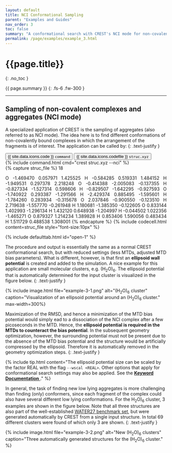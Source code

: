 ```yaml
---
layout: default
title: NCI Conformational Sampling
parent: "Examples and Guides"
nav_order: 3
toc: false
summary: "A conformational search with CREST's NCI mode for non-covalent systems."
permalink: /page/examples/example_3.html
---
```


# {{page.title}}
{: .no_toc }

{{ page.summary }}
{: .fs-6 .fw-300 }

---

## Sampling of non-covalent complexes and aggregates (NCI mode)

A specialized application of CREST is the sampling of aggregates (also referred to as NCI mode). 
The idea here is to find different conformations of non-covalently bound complexes in 
which the arrangement of the fragments is of interest. 
The application can be called by:
{: .text-justify }

 <!-- Tab links -->
<div class="tab card">
  <button class="tablinks tab-id-1" onclick="openTabId(event, 'tab-1-1', 'tab-id-1')" id="open-1">{{ site.data.icons.code }} <code>command</code></button>
  <button class="tablinks tab-id-1" onclick="openTabId(event, 'tab-1-2', 'tab-id-1')">{{ site.data.icons.codefile }} <code>struc.xyz</code></button>
</div>
<!-- Tab content -->
<div id="tab-1-1" class="tabcontent tab-id-1" style="text-align:justify">
{% include command.html cmd="crest struc.xyz <span class='nt'>--nci</span>" %}
</div>
<div id="tab-1-2" class="tabcontent tab-id-1" style="text-align:justify">
{% capture struc_file %}
   18

 O    -1.469470     0.057971     1.425525
 H    -0.584285     0.519331     1.484152
 H    -1.949531     0.297378     2.218248
 O    -0.414388    -2.005083    -0.137355
 H    -0.827334    -1.527314     0.598606
 H    -0.829507    -1.642295    -0.927593
 O    -1.740922     0.293387    -1.291566
 H    -2.429374     0.885495    -1.595601
 H    -1.784260     0.283934    -0.315678
 O     2.037846    -0.900550    -0.123510
 H     2.719638    -1.557770    -0.261948
 H     1.180681    -1.385350    -0.122605
 O     0.833144     1.402993    -1.296134
 H     1.432120     0.648938    -1.204997
 H    -0.044502     1.022356    -1.465271
 O     0.879327     1.214234     1.389828
 H     0.853406     1.590056     0.483434
 H     1.511729     0.488538     1.308001
{% endcapture %}
{% include codecell.html content=struc_file style="font-size:10px" %}
</div>
{% include defaulttab.html id="open-1" %}



The procedure and output is essentially the same as a normal CREST conformational search, 
but with reduced settings (less MTDs, adjusted MTD bias parameters). 
What is different, however, is that first an **ellipsoid wall potential** is created and added
to the simulation. 
A nice example for this application are small molecular clusters, e.g. (H<sub>2</sub>O)<sub>6</sub>.
The ellipsoid potential that is automatically determined for the input cluster is visualized in the figure below.
{: .text-justify }

{% include image.html file="example-3-1.png" alt="(H<sub>2</sub>O)<sub>6</sub> cluster" caption="Visualization of an ellipsoid potential around an (H<sub>2</sub>O)<sub>6</sub> cluster." max-width=300%}


Maximization of the RMSD, and hence a minimization of the MTD bias potential would simply 
ead to a dissociation of the NCI complex after a few picoseconds in the MTD.
Hence, the **ellipsoid potential is required in the MTDs to counteract the bias potential**.
In the subsequent geometry optimization, however, the surrounding potential must not be present 
due to the absence of the MTD bias potential and the structure would be artificially compressed 
by the ellipsoid. Therefore it is automatically removed in the geometry optimization steps.
{: .text-justify }

{% include tip.html content="The ellipsoid potential size can be scaled by the factor REAL with the flag `--wscal <REAL>`. Other options that apply for conformational search settings may also be applied. See the [**Keyword Documentation** <i class='fa-solid fa-book'></i>](../documentation/keywords.html#conformational-search-settings)." %}

In general, the task of finding new low lying aggregates is more challenging than finding (only)
conformers, since each fragment of the complex could also have several different low lying
conformations. For the H<sub>2</sub>O)<sub>6</sub> cluster, 3 examples are shown in the figure below.
Note that all three structures are also part of the well-established 
[WATER27 benchmark set](https://doi.org/10.1021/ct800549f), but were generated automatically 
by CREST from a single input structure. 
In total 69 different clusters were found of which only 3 are shown.
{: .text-justify }

{% include image.html file="example-3-2.png" alt="New (H<sub>2</sub>O)<sub>6</sub> clusters" caption="Three automatically generated structures for the (H<sub>2</sub>O)<sub>6</sub> cluster." %}

